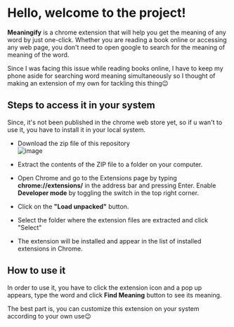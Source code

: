 # Hello, welcome to the project!
**Meaningify** is a chrome extension that will help you get the meaning of any word by just one-click. Whether you are reading a book online or accessing any web page, you don't need to open google to search for the meaning of meaning of the word.<br>

Since I was facing this issue while reading books online, I have to keep my phone aside for searching word meaning simultaneously so I thought of making an extension of my own for tackling this thing😉<br>
## Steps to access it in your system
Since, it's not been published in the chrome web store yet, so if u wan't to use it, you have to install it in your local system.
- Download the zip file of this repository <br>
![image](https://github.com/MonalikaPatnaik/Meaningify/assets/99353300/9e62decc-c3ac-405e-989c-30b3e5c8e18e)

- Extract the contents of the ZIP file to a folder on your computer.
- Open Chrome and go to the Extensions page by typing **chrome://extensions/** in the address bar and pressing Enter. Enable **Developer mode** by toggling the switch in the top right corner.
- Click on the **"Load unpacked"** button.
- Select the folder where the extension files are extracted and click "Select" 
- The extension will be installed and appear in the list of installed extensions in Chrome.

## How to use it
In order to use it, you have to click the extension icon and a pop up appears, type the word and click **Find Meaning** button to see its meaning.

The best part is, you can customize this extension on your system according to your own use😉
